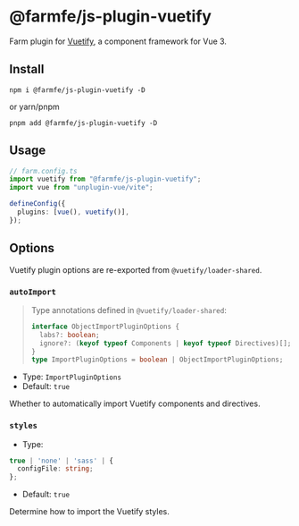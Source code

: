 # @farmfe/js-plugin-vuetify

Farm plugin for [Vuetify](https://vuetifyjs.com/), a component framework for Vue 3.

## Install

```shell
npm i @farmfe/js-plugin-vuetify -D
```

or yarn/pnpm

```shell
pnpm add @farmfe/js-plugin-vuetify -D
```

## Usage

```ts
// farm.config.ts
import vuetify from "@farmfe/js-plugin-vuetify";
import vue from "unplugin-vue/vite";

defineConfig({
  plugins: [vue(), vuetify()],
});
```

## Options

Vuetify plugin options are re-exported from `@vuetify/loader-shared`.

### `autoImport`

> Type annotations defined in `@vuetify/loader-shared`:
>
> ```ts
> interface ObjectImportPluginOptions {
>   labs?: boolean;
>   ignore?: (keyof typeof Components | keyof typeof Directives)[];
> }
> type ImportPluginOptions = boolean | ObjectImportPluginOptions;
> ```

- Type: `ImportPluginOptions`
- Default: `true`

Whether to automatically import Vuetify components and directives.

### `styles`

- Type:

```ts
true | 'none' | 'sass' | {
  configFile: string;
};
```

- Default: `true`

Determine how to import the Vuetify styles.

